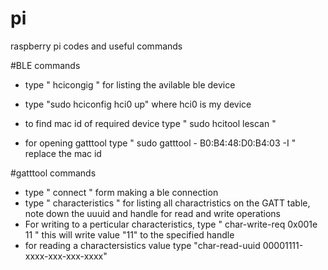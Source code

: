 # pi
raspberry pi codes and useful commands


#BLE commands
* type " hcicongig "  for listing the avilable ble device
* type "sudo hciconfig hci0 up"  where hci0 is my device
* to find mac id of required device type " sudo hcitool lescan "

* for opening gatttool type " sudo gatttool - B0:B4:48:D0:B4:03 -I " replace the mac id

#gatttool commands

* type " connect " form making a ble connection
* type " characteristics " for listing all charactristics on the GATT table, note down the uuuid and handle for read and write operations
* For writing to a perticular characteristics, type " char-write-req 0x001e 11 " this will write value "11" to the specified handle
* for reading a charactersistics value type "char-read-uuid 00001111-xxxx-xxx-xxx-xxxx"
